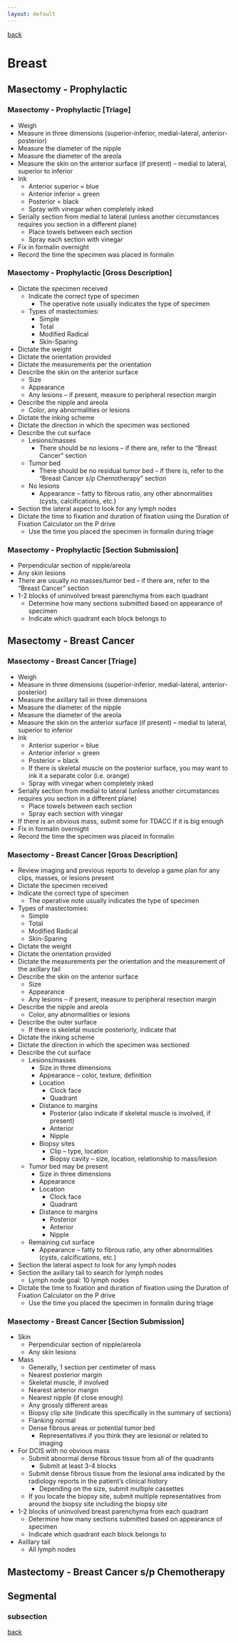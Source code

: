 ```yaml
---
layout: default
---
```

[back](./../)

# Breast

## Masectomy - Prophylactic

### Masectomy - Prophylactic [Triage]

- Weigh
- Measure in three dimensions (superior-inferior, medial-lateral, anterior-posterior)
- Measure the diameter of the nipple
- Measure the diameter of the areola
- Measure the skin on the anterior surface (if present) – medial to lateral, superior to inferior
- Ink
	- Anterior superior = blue
	- Anterior inferior = green
	- Posterior = black
	- Spray with vinegar when completely inked
- Serially section from medial to lateral (unless another circumstances requires you section in a different plane)
	- Place towels between each section
	- Spray each section with vinegar
- Fix in formalin overnight
- Record the time the specimen was placed in formalin

### Masectomy - Prophylactic [Gross Description]

- Dictate the specimen received 
	- Indicate the correct type of specimen
		- The operative note usually indicates the type of specimen
	- Types of mastectomies:
		- Simple
		- Total
		- Modified Radical
		- Skin-Sparing
- Dictate the weight
- Dictate the orientation provided
- Dictate the measurements per the orientation
- Describe the skin on the anterior surface
	- Size
	- Appearance
	- Any lesions – if present, measure to peripheral resection margin
- Describe the nipple and areola
	- Color, any abnormalities or lesions
- Dictate the inking scheme
- Dictate the direction in which the specimen was sectioned
- Describe the cut surface 
	- Lesions/masses
		- There should be no lesions – if there are, refer to the “Breast Cancer” section
	- Tumor bed
		- There should be no residual tumor bed – if there is, refer to the “Breast Cancer s/p Chemotherapy” section
	- No lesions
		- Appearance – fatty to fibrous ratio, any other abnormalities (cysts, calcifications, etc.)
- Section the lateral aspect to look for any lymph nodes
- Dictate the time to fixation and duration of fixation using the Duration of Fixation Calculator on the P drive
	- Use the time you placed the specimen in formalin during triage

### Masectomy - Prophylactic [Section Submission]

- Perpendicular section of nipple/areola
- Any skin lesions
- There are usually no masses/tumor bed – if there are, refer to the “Breast Cancer” section
- 1-2 blocks of uninvolved breast parenchyma from each quadrant
	- Determine how many sections submitted based on appearance of specimen
	- Indicate which quadrant each block belongs to 

## Masectomy - Breast Cancer
### Masectomy - Breast Cancer [Triage]

- Weigh
- Measure in three dimensions (superior-inferior, medial-lateral, anterior-posterior)
- Measure the axillary tail in three dimensions
- Measure the diameter of the nipple
- Measure the diameter of the areola
- Measure the skin on the anterior surface (if present) – medial to lateral, superior to inferior
- Ink
	- Anterior superior = blue
	- Anterior inferior = green
	- Posterior = black
	- If there is skeletal muscle on the posterior surface, you may want to ink it a separate color (i.e. orange)
	- Spray with vinegar when completely inked
- Serially section from medial to lateral (unless another circumstances requires you section in a different plane)
	- Place towels between each section
	- Spray each section with vinegar
- If there is an obvious mass, submit some for TDACC if it is big enough
- Fix in formalin overnight
- Record the time the specimen was placed in formalin

### Masectomy - Breast Cancer [Gross Description]

- Review imaging and previous reports to develop a game plan for any clips, masses, or lesions present
- Dictate the specimen received 
- Indicate the correct type of specimen
	- The operative note usually indicates the type of specimen
- Types of mastectomies:
	- Simple
	- Total
	- Modified Radical
	- Skin-Sparing
- Dictate the weight
- Dictate the orientation provided
- Dictate the measurements per the orientation and the measurement of the axillary tail
- Describe the skin on the anterior surface
	- Size
	- Appearance
	- Any lesions – if present, measure to peripheral resection margin
- Describe the nipple and areola
	- Color, any abnormalities or lesions
- Describe the outer surface
	- If there is skeletal muscle posteriorly, indicate that
- Dictate the inking scheme
- Dictate the direction in which the specimen was sectioned
- Describe the cut surface 
	- Lesions/masses
		- Size in three dimensions
		- Appearance – color, texture, definition
		- Location
			- Clock face
			- Quadrant
		- Distance to margins
			- Posterior (also indicate if skeletal muscle is involved, if present)
			- Anterior
			- Nipple
		- Biopsy sites
			- Clip – type, location
			- Biopsy cavity – size, location, relationship to mass/lesion
	- Tumor bed may be present
		- Size in three dimensions
		- Appearance
		- Location
			- Clock face
			- Quadrant
		- Distance to margins
			- Posterior
			- Anterior
			- Nipple
	- Remaining cut surface
		- Appearance – fatty to fibrous ratio, any other abnormalities (cysts, calcifications, etc.)
- Section the lateral aspect to look for any lymph nodes
- Section the axillary tail to search for lymph nodes
	- Lymph node goal: 10 lymph nodes
- Dictate the time to fixation and duration of fixation using the Duration of Fixation Calculator on the P drive
	- Use the time you placed the specimen in formalin during triage

### Masectomy - Breast Cancer [Section Submission]
- Skin
	- Perpendicular section of nipple/areola
	- Any skin lesions
- Mass
	- Generally, 1 section per centimeter of mass
	- Nearest posterior margin
	- Skeletal muscle, if involved
	- Nearest anterior margin
	- Nearest nipple (if close enough)
	- Any grossly different areas
	- Biopsy clip site (indicate this specifically in the summary of sections)
	- Flanking normal
	- Dense fibrous areas or potential tumor bed
		- Representatives if you think they are lesional or related to imaging
- For DCIS with no obvious mass
	- Submit abnormal dense fibrous tissue from all of the quadrants
		- Submit at least 3-4 blocks
	- Submit dense fibrous tissue from the lesional area indicated by the radiology reports in the patient’s clinical history
		- Depending on the size, submit multiple cassettes
	- If you locate the biopsy site, submit multiple representatives from around the biopsy site including the biopsy site
- 1-2 blocks of uninvolved breast parenchyma from each quadrant
	- Determine how many sections submitted based on appearance of specimen
	- Indicate which quadrant each block belongs to 
- Axillary tail
	- All lymph nodes

## Mastectomy - Breast Cancer s/p Chemotherapy

## Segmental

### subsection

[back](./../)
